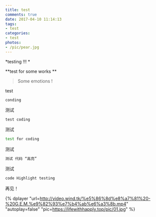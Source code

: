 ```yaml
---
title: test
comments: true
date: 2017-04-10 11:14:13
tags:
- test
categories:
- test
photos:
- /pic/pear.jpg
---
```


*testing !!! *
<!--more-->

 **test for some works ** 
 > Some emotions ! 


test

	conding
测试
```
test coding
```
测试
```bash
test for coding
```

测试

```bash
测试 代码 “高亮”
```

测试

```bash
code Highlight testing
```


再见！

{% dplayer "url=http://video.wind.tk/%e5%86%8d%e8%a7%81%20-%20G.E.M.%e9%82%93%e7%b4%ab%e6%a3%8b.mp4"  "autoplay=false" "pic=https://lifewithhapply.top/pic/01.jpg" %}